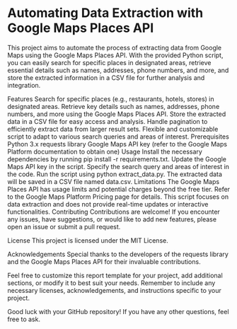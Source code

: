 # Automating Data Extraction with Google Maps Places API
This project aims to automate the process of extracting data from Google Maps using the Google Maps Places API. With the provided Python script, you can easily search for specific places in designated areas, retrieve essential details such as names, addresses, phone numbers, and more, and store the extracted information in a CSV file for further analysis and integration.

Features
Search for specific places (e.g., restaurants, hotels, stores) in designated areas.
Retrieve key details such as names, addresses, phone numbers, and more using the Google Maps Places API.
Store the extracted data in a CSV file for easy access and analysis.
Handle pagination to efficiently extract data from larger result sets.
Flexible and customizable script to adapt to various search queries and areas of interest.
Prerequisites
Python 3.x
requests library
Google Maps API key (refer to the Google Maps Platform documentation to obtain one)
Usage
Install the necessary dependencies by running pip install -r requirements.txt.
Update the Google Maps API key in the script.
Specify the search query and areas of interest in the code.
Run the script using python extract_data.py.
The extracted data will be saved in a CSV file named data.csv.
Limitations
The Google Maps Places API has usage limits and potential charges beyond the free tier. Refer to the Google Maps Platform Pricing page for details.
This script focuses on data extraction and does not provide real-time updates or interactive functionalities.
Contributing
Contributions are welcome! If you encounter any issues, have suggestions, or would like to add new features, please open an issue or submit a pull request.

License
This project is licensed under the MIT License.

Acknowledgements
Special thanks to the developers of the requests library and the Google Maps Places API for their invaluable contributions.

Feel free to customize this report template for your project, add additional sections, or modify it to best suit your needs. Remember to include any necessary licenses, acknowledgements, and instructions specific to your project.

Good luck with your GitHub repository! If you have any other questions, feel free to ask.
